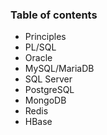 ### Table of contents
* Principles
* PL/SQL
* Oracle
* MySQL/MariaDB
* SQL Server
* PostgreSQL
* MongoDB
* Redis
* HBase

